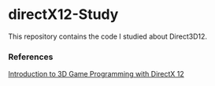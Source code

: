 # directX12-Study

This repository contains the code I studied about Direct3D12.

### References
[Introduction to 3D Game Programming with DirectX 12](https://github.com/d3dcoder/d3d12book)
